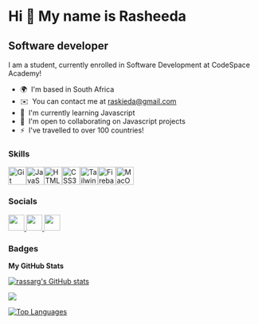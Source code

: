 Hi 👋 My name is Rasheeda
=========================

Software developer
------------------

I am a student, currently enrolled in Software Development at CodeSpace Academy!

* 🌍  I'm based in South Africa
* ✉️  You can contact me at [raskieda@gmail.com](mailto:raskieda@gmail.com)
* 🧠  I'm currently learning Javascript
* 🤝  I'm open to collaborating on Javascript projects
* ⚡  I've travelled to over 100 countries!

### Skills


<p align="left">
<a href="https://git-scm.com/" target="_blank" rel="noreferrer"><img src="https://raw.githubusercontent.com/danielcranney/readme-generator/main/public/icons/skills/git-colored.svg" width="36" height="36" alt="Git" /></a><a href="https://developer.mozilla.org/en-US/docs/Web/JavaScript" target="_blank" rel="noreferrer"><img src="https://raw.githubusercontent.com/danielcranney/readme-generator/main/public/icons/skills/javascript-colored.svg" width="36" height="36" alt="JavaScript" /></a><a href="https://developer.mozilla.org/en-US/docs/Glossary/HTML5" target="_blank" rel="noreferrer"><img src="https://raw.githubusercontent.com/danielcranney/readme-generator/main/public/icons/skills/html5-colored.svg" width="36" height="36" alt="HTML5" /></a><a href="https://www.w3.org/TR/CSS/#css" target="_blank" rel="noreferrer"><img src="https://raw.githubusercontent.com/danielcranney/readme-generator/main/public/icons/skills/css3-colored.svg" width="36" height="36" alt="CSS3" /></a><a href="https://tailwindcss.com/" target="_blank" rel="noreferrer"><img src="https://raw.githubusercontent.com/danielcranney/readme-generator/main/public/icons/skills/tailwindcss-colored.svg" width="36" height="36" alt="TailwindCSS" /></a><a href="https://firebase.google.com/" target="_blank" rel="noreferrer"><img src="https://raw.githubusercontent.com/danielcranney/readme-generator/main/public/icons/skills/firebase-colored.svg" width="36" height="36" alt="Firebase" /></a><a href="https://apple.com" target="_blank" rel="noreferrer"><img src="https://raw.githubusercontent.com/danielcranney/readme-generator/main/public/icons/skills/macos-colored.svg" width="36" height="36" alt="MacOS" /></a>
</p>


### Socials

<p align="left"> <a href="https://www.codepen.io/Rasheeda-S" target="_blank" rel="noreferrer"> <picture> <source media="(prefers-color-scheme: dark)" srcset="https://raw.githubusercontent.com/danielcranney/readme-generator/main/public/icons/socials/codepen-dark.svg" /> <source media="(prefers-color-scheme: light)" srcset="https://raw.githubusercontent.com/danielcranney/readme-generator/main/public/icons/socials/codepen.svg" /> <img src="https://raw.githubusercontent.com/danielcranney/readme-generator/main/public/icons/socials/codepen.svg" width="32" height="32" /> </picture> </a> <a href="https://www.github.com/rassarg" target="_blank" rel="noreferrer"> <picture> <source media="(prefers-color-scheme: dark)" srcset="https://raw.githubusercontent.com/danielcranney/readme-generator/main/public/icons/socials/github-dark.svg" /> <source media="(prefers-color-scheme: light)" srcset="https://raw.githubusercontent.com/danielcranney/readme-generator/main/public/icons/socials/github.svg" /> <img src="https://raw.githubusercontent.com/danielcranney/readme-generator/main/public/icons/socials/github.svg" width="32" height="32" /> </picture> </a> <a href="https://www.linkedin.com/in/rasheeda-sarguro-8a12331b3" target="_blank" rel="noreferrer"> <picture> <source media="(prefers-color-scheme: dark)" srcset="https://raw.githubusercontent.com/danielcranney/readme-generator/main/public/icons/socials/linkedin-dark.svg" /> <source media="(prefers-color-scheme: light)" srcset="https://raw.githubusercontent.com/danielcranney/readme-generator/main/public/icons/socials/linkedin.svg" /> <img src="https://raw.githubusercontent.com/danielcranney/readme-generator/main/public/icons/socials/linkedin.svg" width="32" height="32" /> </picture> </a></p>

### Badges

<b>My GitHub Stats</b>

<a href="http://www.github.com/rassarg"><img src="https://github-readme-stats.vercel.app/api?username=rassarg&show_icons=true&hide=&count_private=true&title_color=14b8a6&text_color=444e59&icon_color=14b8a6&bg_color=ffffff&hide_border=true&show_icons=true" alt="rassarg's GitHub stats" /></a>

<a href="http://www.github.com/rassarg"><img src="https://github-readme-streak-stats.herokuapp.com/?user=rassarg&stroke=444e59&background=ffffff&ring=14b8a6&fire=14b8a6&currStreakNum=444e59&currStreakLabel=14b8a6&sideNums=444e59&sideLabels=444e59&dates=444e59&hide_border=true" /></a>

<a href="https://github.com/rassarg" align="left"><img src="https://github-readme-stats.vercel.app/api/top-langs/?username=rassarg&langs_count=10&title_color=14b8a6&text_color=444e59&icon_color=14b8a6&bg_color=ffffff&hide_border=true&locale=en&custom_title=Top%20%Languages" alt="Top Languages" /></a>
